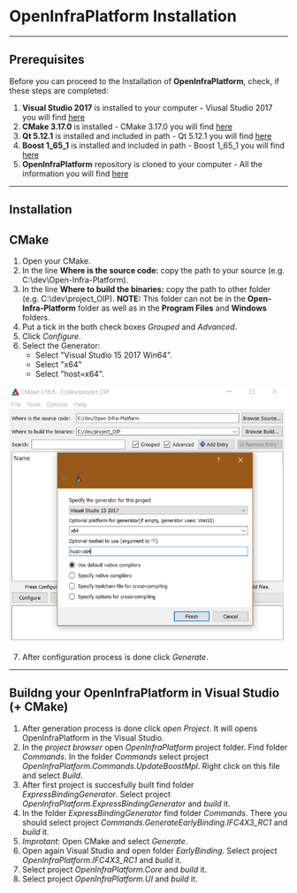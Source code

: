 # OpenInfraPlatform Installation 

***
## Prerequisites 

Before you can proceed to the Installation of **OpenInfraPlatform**, check, if these steps are completed:

1. **Visual Studio 2017** is installed to your computer - Viusal Studio 2017 you will find [here](https://my.visualstudio.com/Downloads?q=visual%20studio%202017&wt.mc_id=o~msft~vscom~older-downloads)
2. **CMake 3.17.0** is installed - CMake 3.17.0 you will find [here](https://cmake.org/download/)
3. **Qt 5.12.1** is installed and included in path - Qt 5.12.1 you will find [here](https://www.qt.io/download-open-source)
4. **Boost 1_65_1** is installed and included in path - Boost 1_65_1 you will find [here](https://sourceforge.net/projects/boost/files/boost-binaries/1.65.1/boost_1_65_1-msvc-14.1-64.exe/download)
5. **OpenInfraPlatform** repository is cloned to your computer - All the information you will find [here](./GitProcess.md)

***
## Installation 

## CMake 

1. Open your CMake.
2. In the line **Where is the source code:** copy the path to your source (e.g. C:\dev\Open-Infra-Platform).
3. In the line **Where to build the binaries:**  copy the path to other folder (e.g. C:\dev\project_OIP). **NOTE:** This folder can not be in the **Open-Infra-Platform** folder as well as in the **Program Files** and **Windows** folders.
4. Put a tick in the both check boxes *Grouped* and *Advanced*.
5. Click *Configure*. 
6. Select the Generator:
	* Select "Visual Studio 15 2017 Win64".
	* Select "x64"
	* Select "host=x64".

![](./fig/CMake_Installation_settings.png)

7. After configuration process is done click *Generate*.

***
## Buildng your OpenInfraPlatform in Visual Studio (+ CMake)

1. After generation process is done click *open Project*. It will opens OpenInfraPlatform in the Visual Studio.
2. In the *project browser* open *OpenInfraPlatform* project folder. Find folder *Commands*. In the folder *Commands* select project *OpenInfraPlatform.Commands.UpdateBoostMpl*. Right click on this file and select *Build*.
3. After first project is succesfully built find folder *ExpressBindingGenerator*. Select project *OpenInfraPlatform.ExpressBindingGenerator* and *build* it.
4. In the folder *ExpressBindingGenerator* find folder *Commands*. There you should select project *Commands.GenerateEarlyBinding.IFC4X3_RC1* and *build* it.
5. *Improtant*: Open CMake and select *Generate*.
6. Open again Visual Studio and open folder *EarlyBinding*. Select project *OpenInfraPlatform.IFC4X3_RC1* and *build* it.
7. Select project *OpenInfraPlatform.Core* and *build* it.
8. Select project *OpenInfraPlatform.UI* and *build* it.